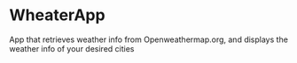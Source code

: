 # WheaterApp
App that retrieves weather info from Openweathermap.org, and displays the weather info of your desired cities
